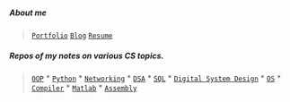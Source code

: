 ##### About me

> [```Portfolio```](https://nazia-shehnaz.netlify.app/)
> [```Blog```](https://geek-a-byte.github.io/)
> [```Resume```](https://geek-a-byte.github.io/Resume/)

##### Repos of my notes on various CS topics.

>[```OOP```](https://github.com/Geek-a-Byte/OOP) * [```Python```](https://github.com/Geek-a-Byte/PyHaxx) * [```Networking```](https://github.com/Geek-a-Byte/Networking) * [```DSA```](https://github.com/Geek-a-Byte/DSA) * [```SQL```](https://github.com/Geek-a-Byte/sql-practice) * [```Digital System Design```](https://github.com/Geek-a-Byte/Digital-System-Design) * [```OS```](https://github.com/Geek-a-Byte/Operating-Systems-Sessionals) * [```Compiler```](https://github.com/Geek-a-Byte/Compiler-Sessional) * [```Matlab```](https://github.com/Geek-a-Byte/Matlab) * [```Assembly```](https://github.com/Geek-a-Byte/Assembly)
